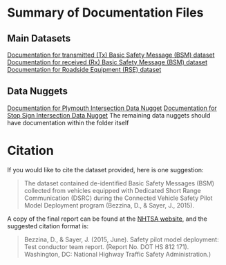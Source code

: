# Summary of Documentation Files
## Main Datasets
[Documentation for transmitted (Tx) Basic Safety Message (BSM) dataset](BSMdocumentation.md)  
[Documentation for received (Rx) Basic Safety Message (BSM) dataset](BSMRxdocumentation.md)  
[Documentation for Roadside Equipment (RSE) dataset](RSEdocumentation.md)

## Data Nuggets
[Documentation for Plymouth Intersection Data Nugget](PlymouthIntersections.md)
[Documentation for Stop Sign Intersection Data Nugget](StopSignIntersections.md)
The remaining data nuggets should have documentation within the folder itself

# Citation
If you would like to cite the dataset provided, here is one suggestion:  
> The dataset contained de-identified Basic Safety Messages (BSM) collected from vehicles equipped with Dedicated Short Range Communication (DSRC) during the Connected Vehicle Safety Pilot Model Deployment program (Bezzina, D., & Sayer, J., 2015).

A copy of the final report can be found at the [NHTSA website](https://www.nhtsa.gov/sites/nhtsa.dot.gov/files/812171-safetypilotmodeldeploydeltestcondrtmrep.pdf), and the suggested citation format is:
> Bezzina, D., & Sayer, J. (2015, June). Safety pilot model deployment: Test conductor team report. (Report No. DOT HS 812 171). Washington, DC: National Highway Traffic Safety Administration.)
